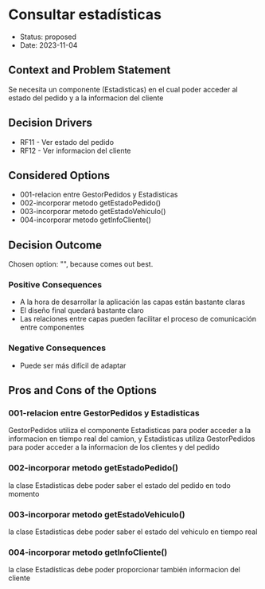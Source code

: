 # Consultar estadísticas

* Status: proposed
* Date: 2023-11-04

## Context and Problem Statement

Se necesita un componente (Estadisticas) en el cual poder acceder al estado del pedido y a la informacion del cliente

## Decision Drivers

* RF11 - Ver estado del pedido
* RF12 - Ver informacion del cliente

## Considered Options

* 001-relacion entre GestorPedidos y Estadisticas
* 002-incorporar metodo getEstadoPedido()
* 003-incorporar metodo getEstadoVehiculo()
* 004-incorporar metodo getInfoCliente()

## Decision Outcome

Chosen option: "", because comes out best.

### Positive Consequences

* A la hora de desarrollar la aplicación las capas están bastante claras
* El diseño final quedará bastante claro
* Las relaciones entre capas pueden facilitar el proceso de comunicación entre componentes

### Negative Consequences

* Puede ser más difícil de adaptar

## Pros and Cons of the Options

### 001-relacion entre GestorPedidos y Estadisticas

GestorPedidos utiliza el componente Estadisticas para poder acceder a la informacion en tiempo real del camion, y Estadisticas utiliza GestorPedidos para poder acceder a la informacion de los clientes y del pedido

### 002-incorporar metodo getEstadoPedido()

la clase Estadisticas debe poder saber el estado del pedido en todo momento

### 003-incorporar metodo getEstadoVehiculo()

la clase Estadisticas debe poder saber el estado del vehiculo en tiempo real

### 004-incorporar metodo getInfoCliente()

la clase Estadísticas debe poder proporcionar también informacion del cliente
